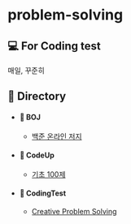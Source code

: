 # problem-solving
## 💻 For Coding test
매일, 꾸준히

## :open_file_folder: Directory
 - #### :pushpin: BOJ
   - [백준 온라인 저지](https://github.com/sangm1n/problem-solving/tree/master/BOJ)
 - #### :pushpin: CodeUp	
   - [기초 100제](https://github.com/sangm1n/problem-solving/tree/master/CodeUp)	
 - #### :pushpin: CodingTest	
   - [Creative Problem Solving](https://github.com/sangm1n/problem-solving/tree/master/CodingTest)
